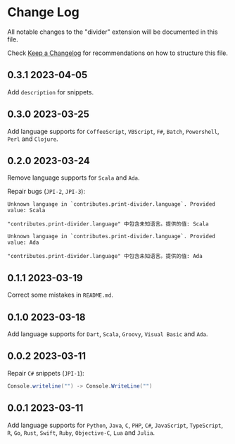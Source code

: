 # Change Log

All notable changes to the "divider" extension will be documented in this file.

Check [Keep a Changelog](http://keepachangelog.com/) for recommendations on how to structure this file.

## 0.3.1 2023-04-05

Add `description` for snippets.

## 0.3.0 2023-03-25

Add language supports for `CoffeeScript`, `VBScript`, `F#`, `Batch`, `Powershell`, `Perl` and `Clojure`.

## 0.2.0 2023-03-24

Remove language supports for `Scala` and `Ada`.

Repair bugs (`JPI-2`, `JPI-3`):

```plaintext
Unknown language in `contributes.print-divider.language`. Provided value: Scala

"contributes.print-divider.language" 中包含未知语言。提供的值: Scala
```

```plaintext
Unknown language in `contributes.print-divider.language`. Provided value: Ada

"contributes.print-divider.language" 中包含未知语言。提供的值: Ada
```

## 0.1.1 2023-03-19

Correct some mistakes in `README.md`.

## 0.1.0 2023-03-18

Add language supports for `Dart`, `Scala`, `Groovy`, `Visual Basic` and `Ada`.

## 0.0.2 2023-03-11

Repair `C#` snippets (`JPI-1`):

```csharp
Console.writeline("") -> Console.WriteLine("")
```

## 0.0.1 2023-03-11

Add language supports for `Python`, `Java`, `C`, `PHP`, `C#`, `JavaScript`, `TypeScript`, `R`, `Go`, `Rust`, `Swift`, `Ruby`, `Objective-C`, `Lua` and `Julia`.
